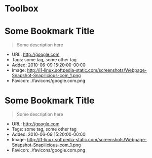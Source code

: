 Toolbox
=======




Some Bookmark Title
===================
> Some description here

* URL: http://google.com
* Tags: some tag, some other tag
* Added: 2010-06-09 15:20:00-00:00
* Image: http://i1-linux.softpedia-static.com/screenshots/Webpage-Snapshot-Snapilicious-com_1.png
* Favicon: ./favicons/google.com.png


Some Bookmark Title
===================
> Some description here

* URL: http://google.com
* Tags: some tag, some other tag
* Added: 2010-06-09 15:20:00-00:00
* Image: http://i1-linux.softpedia-static.com/screenshots/Webpage-Snapshot-Snapilicious-com_1.png
* Favicon: ./favicons/google.com.png
